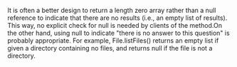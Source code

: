 It is often a better design to return a length zero array rather than a null reference to indicate that there are no results (i.e., an empty list of results). This way, no explicit check for null is needed by clients of the method.On the other hand, using null to indicate "there is no answer to this question" is probably appropriate. For example, File.listFiles() returns an empty list if given a directory containing no files, and returns null if the file is not a directory.